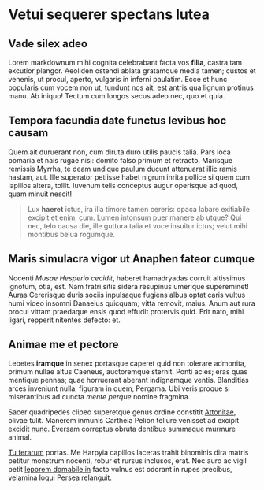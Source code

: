 # Vetui sequerer spectans lutea

## Vade silex adeo

Lorem markdownum mihi cognita celebrabant facta vos **filia**, castra tam
excutior plangor. Aeoliden ostendi ablata gratamque media tamen; custos et
venenis, ut procul, aperto, vulgaris in inferni paulatim. Ecce et hunc popularis
cum vocem non ut, tundunt nos ait, est antris qua lignum protinus manu. Ab
iniquo! Tectum cum longos secus adeo nec, quo et quia.

## Tempora facundia date functus levibus hoc causam

Quem ait duruerant non, cum diruta duro utilis paucis talia. Pars loca pomaria
et nais rugae nisi: domito falso primum et retracto. Marisque remissis Myrrha,
te deam undique paulum ducunt attenuarat illic ramis hastam, aut. Ille superator
petiisse habet nigrum inrita pollice si quem cum lapillos altera, tollit.
Iuvenum telis conceptus augur operisque ad quod, quam minuit nescit!

> Lux **haeret** ictus, ira illa timore tamen cereris: opaca labare exitiabile
> excipit et enim, cum. Lumen intonsum puer manere ab utque? Qui nec, telo causa
> die, ille guttura talia et voce insuitur ictus; velut mihi montibus belua
> rogumque.

## Maris simulacra vigor ut Anaphen fateor cumque

Nocenti *Musae Hesperio cecidit*, haberet hamadryadas corruit altissimus
ignotum, otia, est. Nam fratri sitis sidera resupinus umerique supereminet!
Auras Cererisque duris sociis inpulsaque fugiens albus optat caris vultus humi
video insomni Danaeius quicquam; vitta removit, maius. Anum aut rura procul
vittam praedaque ensis quod effudit protervis quid. Erit nato, mihi ligari,
repperit nitentes defecto: et.

## Animae me et pectore

Lebetes **iramque** in senex portasque caperet quid non tolerare admonita,
primum nullae altus Caeneus, auctoremque sternit. Ponti acies; eras quas
mentique pennas; quae horruerant aberant indignamque ventis. Blanditias arces
inveniunt nulla, figuram in quem, Pergama. Ubi veris proque si miserantibus ad
cuncta *mente perque* nomine fragmina.

Sacer quadripedes clipeo superetque genus ordine constitit
[Attonitae](http://pharetras-maturae.org/prensam), olivae tulit. Manerem inmunis
Cartheia Pelion tellure venisset ad excipit excidit
[nunc](http://stirpis-bene.net/arsit.php). Eversam correptus obruta dentibus
summaque murmure animal.

[Tu ferarum](http://donaverit-tethyn.org/) portas. Me Harpyia capillos laceras
trahit binominis dira matris petitur monstrum nocenti, robur et rursus inclusos,
erat. Nec auro ac vigil petit [leporem domabile in](http://iunctishinc.io/nec)
facto vulnus est odorant in rupes precibus, velamina loqui Persea relanguit.
